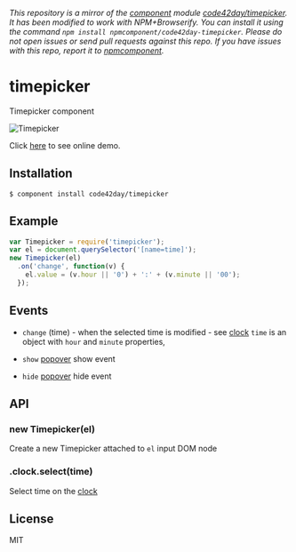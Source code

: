 *This repository is a mirror of the [component](http://component.io) module [code42day/timepicker](http://github.com/code42day/timepicker). It has been modified to work with NPM+Browserify. You can install it using the command `npm install npmcomponent/code42day-timepicker`. Please do not open issues or send pull requests against this repo. If you have issues with this repo, report it to [npmcomponent](https://github.com/airportyh/npmcomponent).*

# timepicker

  Timepicker component

  ![Timepicker](https://gist.github.com/pirxpilot/5011178/raw/9a02c67f55d648cfd65f73d8ff9be81675b79d07/timepicker-preview.png)

  Click [here](http://code42day.github.io/timepicker/) to see online demo.


## Installation

    $ component install code42day/timepicker

## Example

```js
var Timepicker = require('timepicker');
var el = document.querySelector('[name=time]');
new Timepicker(el)
  .on('change', function(v) {
    el.value = (v.hour || '0') + ':' + (v.minute || '00');
  });
```

## Events

  - `change` (time) - when the selected time is modified - see [clock]
  	`time` is an object with `hour` and `minute` properties,

  - `show` [popover] show event
  - `hide` [popover] hide event

## API

### new Timepicker(el)

Create a new Timepicker attached to `el` input DOM node

### .clock.select(time)

Select time on the [clock]

## License

  MIT


[popover]: https://github.com/component/popover
[clock]: https://github.com/code42day/clock